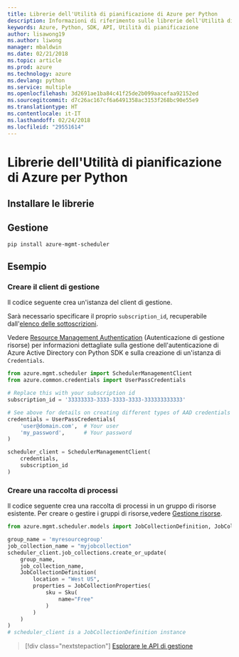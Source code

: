 ```yaml
---
title: Librerie dell'Utilità di pianificazione di Azure per Python
description: Informazioni di riferimento sulle librerie dell'Utilità di pianificazione di Azure per Python
keywords: Azure, Python, SDK, API, Utilità di pianificazione
author: lisawong19
ms.author: liwong
manager: mbaldwin
ms.date: 02/21/2018
ms.topic: article
ms.prod: azure
ms.technology: azure
ms.devlang: python
ms.service: multiple
ms.openlocfilehash: 3d2691ae1ba84c41f25de2b099aacefaa92152ed
ms.sourcegitcommit: d7c26ac167cf6a6491358ac3153f268bc90e55e9
ms.translationtype: HT
ms.contentlocale: it-IT
ms.lasthandoff: 02/24/2018
ms.locfileid: "29551614"
---
```

# <a name="azure-scheduler-libraries-for-python"></a>Librerie dell'Utilità di pianificazione di Azure per Python

## <a name="install-the-libraries"></a>Installare le librerie

## <a name="management"></a>Gestione

```bash
pip install azure-mgmt-scheduler
```
## <a name="example"></a>Esempio

### <a name="create-the-management-client"></a>Creare il client di gestione

Il codice seguente crea un'istanza del client di gestione.

Sarà necessario specificare il proprio ``subscription_id``, recuperabile dall'[elenco delle sottoscrizioni](https://manage.windowsazure.com/#Workspaces/AdminTasks/SubscriptionMapping).

Vedere [Resource Management Authentication](/python/azure/python-sdk-azure-authenticate) (Autenticazione di gestione risorse) per informazioni dettagliate sulla gestione dell'autenticazione di Azure Active Directory con Python SDK e sulla creazione di un'istanza di ``Credentials``.

```python
from azure.mgmt.scheduler import SchedulerManagementClient
from azure.common.credentials import UserPassCredentials

# Replace this with your subscription id
subscription_id = '33333333-3333-3333-3333-333333333333'

# See above for details on creating different types of AAD credentials
credentials = UserPassCredentials(
    'user@domain.com',  # Your user
    'my_password',      # Your password
)

scheduler_client = SchedulerManagementClient(
    credentials,
    subscription_id
)
```

### <a name="create-a-job-collection"></a>Creare una raccolta di processi

Il codice seguente crea una raccolta di processi in un gruppo di risorse esistente.
Per creare o gestire i gruppi di risorse,vedere [Gestione risorse](/python/api/overview/azure/azure.mgmt.resource).

```python
from azure.mgmt.scheduler.models import JobCollectionDefinition, JobCollectionProperties, Sku

group_name = 'myresourcegroup'
job_collection_name = "myjobcollection"
scheduler_client.job_collections.create_or_update(
    group_name,
    job_collection_name,
    JobCollectionDefinition(
        location = "West US",
        properties = JobCollectionProperties(
            sku = Sku(
                name="Free"
            )
        )
    )
)
# scheduler_client is a JobCollectionDefinition instance
```

> [!div class="nextstepaction"]
> [Esplorare le API di gestione](/python/api/overview/azure/scheduler/management)